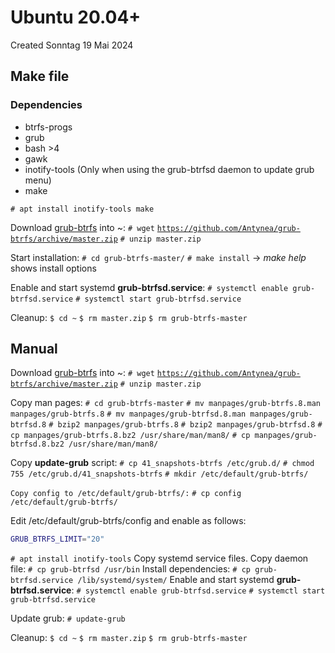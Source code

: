 # Ubuntu 20.04+
Created Sonntag 19 Mai 2024

Make file
---------
### Dependencies

* btrfs-progs
* grub
* bash >4
* gawk
* inotify-tools (Only when using the grub-btrfsd daemon to update grub menu)
* make

``# apt install inotify-tools make``

Download [grub-btrfs](https://github.com/Antynea/grub-btrfs) into ~:
``# wget`` [``https://github.com/Antynea/grub-btrfs/archive/master.zip``](https://github.com/Antynea/grub-btrfs/archive/master.zip)
``# unzip master.zip``

Start installation:
``# cd grub-btrfs-master/``
``# make install``
-> *make help* shows  install options

Enable and start systemd **grub-btrfsd.service**:
``# systemctl enable grub-btrfsd.service``
``# systemctl start grub-btrfsd.service``

Cleanup:
``$ cd ~``
``$ rm master.zip``
``$ rm grub-btrfs-master``

Manual
------
Download [grub-btrfs](https://github.com/Antynea/grub-btrfs) into ~:
``# wget`` [``https://github.com/Antynea/grub-btrfs/archive/master.zip``](https://github.com/Antynea/grub-btrfs/archive/master.zip)
``# unzip master.zip``

Copy man pages:
``# cd grub-btrfs-master``
``# mv manpages/grub-btrfs.8.man manpages/grub-btrfs.8``
``# mv manpages/grub-btrfsd.8.man manpages/grub-btrfsd.8``
``# bzip2 manpages/grub-btrfs.8``
``# bzip2 manpages/grub-btrfsd.8``
``# cp manpages/grub-btrfs.8.bz2 /usr/share/man/man8/``
``# cp manpages/grub-btrfsd.8.bz2 /usr/share/man/man8/``

Copy **update-grub** script:
``# cp 41_snapshots-btrfs /etc/grub.d/``
``# chmod 755 /etc/grub.d/41_snapshots-btrfs``
``# mkdir /etc/default/grub-btrfs/``

``Copy config to /etc/default/grub-btrfs/:``
``# cp config /etc/default/grub-btrfs/``

Edit /etc/default/grub-btrfs/config and enable as follows:
```sh
GRUB_BTRFS_LIMIT="20"
```

``# apt install inotify-tools``
Copy systemd service files.
Copy daemon file:
``# cp grub-btrfsd /usr/bin``
Install dependencies:
``# cp grub-btrfsd.service /lib/systemd/system/``
Enable and start systemd **grub-btrfsd.service**:
``# systemctl enable grub-btrfsd.service``
``# systemctl start grub-btrfsd.service``

Update grub:
``# update-grub``

Cleanup:
``$ cd ~``
``$ rm master.zip``
``$ rm grub-btrfs-master``

